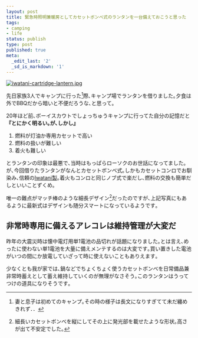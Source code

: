 ```yaml
---
layout: post
title: 緊急時照明兼暖房としてカセットボンベ式のランタンを一台備えておこうと思った
tags:
- camping
- life
status: publish
type: post
published: true
meta:
  _edit_last: '2'
  _sd_is_markdown: '1'
---
```

<p><a href="http://www.i-cg.jp/cf/outdoor/cb-jrl-2/index.html" ><img src="http://lh3.ggpht.com/-EzaQDqztB2k/UAz1AB4mwmI/AAAAAAAAALY/sqs2oJLilas/iwatani-cartridge-lantern.jpg" alt="iwatani-cartridge-lantern.jpg" title="iwatani-cartridge-lantern.jpg" class="aligncenter" /></a></p>

先日家族3人でキャンプに行った[^1]際､キャンプ場でランタンを借りました｡夕食は外でBBQだから暗いと不便だろうな､と思って｡

[^1]:妻と息子は初めてのキャンプ｡その時の様子は長文になりすぎてて未だ纏めきれず．．

<p>20年ほど前､ボーイスカウトでしょっちゅうキャンプに行ってた自分の記憶だと<strong>『とにかく明るい｡が､しかし』</strong></p>

<ol>
<li>燃料が灯油か専用カセットで高い</li>
<li>燃料の扱いが難しい</li>
<li>着火も難しい</li>
</ol>

<p>とランタンの印象は最悪で､当時はもっぱらローソクのお世話になってました｡が､今回借りたランタンがなんとカセットボンベ式｡しかもカセットコンロでお馴染み､信頼の<a href="http://www.i-cg.jp/cf/outdoor/cb-jrl-2/index.html">Iwatani製</a>｡着火もコンロと同じノブ式で楽だし､燃料の交換も簡単だしといいことずくめ｡</p>

唯一の難点がマッチ棒のような細長デザイン[^2]だったのですが､上記写真にもあるように最新式はデザインも随分スマートになっているようです｡

[^2]:細長いカセットボンベを縦にしてその上に発光部を載せたような形状｡高さが出て不安定でした｡

<h2>非常時専用に備えるアレコレは維持管理が大変だ</h2>

<p>昨年の大震災時は懐中電灯用単1電池の品切れが話題になりました｡とは言え､めったに使わない単1電池を大量に備えメンテするのは大変です｡買い置きした電池がいつの間にか放電していざって時に使えないこともありえます｡</p>

<p>少なくとも我が家では､鍋などでちょくちょく使うカセットボンベを日常備品兼非常時蓄えとして蓄え維持していくのが無理がなさそう｡このランタンはうってつけの道具になりそうです｡</p>
